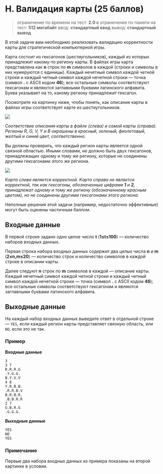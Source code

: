 # H. Валидация карты (25 баллов)
> ограничение по времени на тест: **2.0 с**
> ограничение по памяти на тест: **512 мегабайт**
> ввод: **стандартный ввод**
> вывод: **стандартный вывод**

В этой задаче вам необходимо реализовать валидацию корректности карты для стратегической компьютерной игры.

Карта состоит из гексагонов (шестиугольников), каждый из которых принадлежит какому-то региону карты. В файлах игры карта представлена как **n**
строк по **m** символов в каждой (строки и символы в них нумеруются с единицы). Каждый нечетный символ каждой четной строки и каждый четный символ каждой нечетной строки — точка (символ **.** с ASCII кодом **46**); все остальные символы соответствуют гексагонам и являются заглавными буквами латинского алфавита. Буква указывает на то, какому региону принадлежит гексагон.

Посмотрите на картинку ниже, чтобы понять, как описание карты в файлах игры соответствует карте из шестиугольников.

![](https://espresso.codeforces.com/7328124ea7dceed3d5193303e8772c5d35c0558a.png)

*Соответствие описания карты в файле (слева) и самой карты (справа). Регионы R, G, V, Y и B окрашены в красный, зеленый, фиолетовый, желтый и синий цвет, соответственно.*

Вы должны проверить, что каждый регион карты является одной связной областью. Иными словами, не должно быть двух гексагонов, принадлежащих одному и тому же региону, которые не соединены другими гексагонами этого же региона.

![](https://espresso.codeforces.com/8897fdc34b5b4990c5b7fc4e1458c2ac87324b2a.png)

*Карта слева является корректной. Карта справа не является корректной, так как гексагоны, обозначенные цифрами **1** и **2**, принадлежат одному и тому же региону (обозначенному красным цветом), но не соединены другими гексагонами этого региона.*

Неполные решения этой задачи (например, недостаточно эффективные) могут быть оценены частичным баллом.
## Входные данные

В первой строке задано одно целое число **t** (**1≤t≤100**) — количество наборов входных данных.

Первая строка набора входных данных содержит два целых числа **n**
и **m** (**2≤n,m≤20**) — количество строк и количество символов в каждой строке в описании карты.

Далее следуют **n** строк по **m** символов в каждой — описание карты. Каждый нечетный символ каждой четной строки и каждый четный символ каждой нечетной строки — точка (символ **.** с ASCII кодом **46**); все остальные символы соответствуют гексагонам и являются заглавными буквами латинского алфавита.
## Выходные данные

На каждый набор входных данных выведите ответ в отдельной строке — `YES`, если каждый регион карты представляет связную область, или `NO`, если это не так.
### Пример
**Входные данные**

```
3
3 7
R.R.R.G
.Y.G.G.
B.Y.V.V
4 8
Y.R.B.B.
.R.R.B.V
B.R.B.R.
.B.B.R.R
2 7
G.B.R.G
.G.G.G.
```

**Выходные данные**

```
YES
NO
YES
```

### Примечание

Первые два набора входных данных из примера показаны на второй картинке в условии.